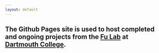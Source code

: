 ```yaml
---
layout: default
---
```


## The Github Pages site is used to host completed and ongoing projects from the [Fu Lab](https://www.dartmouth.edu/~fengfu/) at [Dartmouth College](https://home.dartmouth.edu/).
